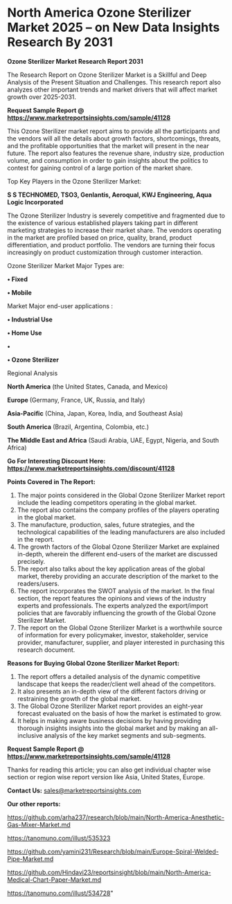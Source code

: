 # North America Ozone Sterilizer Market 2025 – on New Data Insights Research By 2031

<strong>Ozone Sterilizer Market Research Report 2031</strong>

The Research Report on Ozone Sterilizer Market is a Skillful and Deep Analysis of the Present Situation and Challenges. This research report also analyzes other important trends and market drivers that will affect market growth over 2025-2031.

<strong>Request Sample Report @ <a href=https://www.marketreportsinsights.com/sample/41128>https://www.marketreportsinsights.com/sample/41128</a></strong>

This Ozone Sterilizer market report aims to provide all the participants and the vendors will all the details about growth factors, shortcomings, threats, and the profitable opportunities that the market will present in the near future. The report also features the revenue share, industry size, production volume, and consumption in order to gain insights about the politics to contest for gaining control of a large portion of the market share.

Top Key Players in the Ozone Sterilizer Market:

<strong>S S TECHNOMED, TSO3, Genlantis, Aeroqual, KWJ Engineering, Aqua Logic Incorporated</strong>

The Ozone Sterilizer Industry is severely competitive and fragmented due to the existence of various established players taking part in different marketing strategies to increase their market share. The vendors operating in the market are profiled based on price, quality, brand, product differentiation, and product portfolio. The vendors are turning their focus increasingly on product customization through customer interaction.

Ozone Sterilizer Market Major Types are:

<strong>•  Fixed

•  Mobile</strong>

Market Major end-user applications :

<strong>•  Industrial Use

•  Home Use

•  

•  Ozone Sterilizer</strong>

Regional Analysis

</u><strong><b>North America</b></strong> (the United States, Canada, and Mexico)

<strong><b>Europe </b></strong>(Germany, France, UK, Russia, and Italy)

<strong><b>Asia-Pacific</b></strong> (China, Japan, Korea, India, and Southeast Asia)

<strong><b>South America</b></strong> (Brazil, Argentina, Colombia, etc.)

<strong><b>The Middle East and Africa</b></strong> (Saudi Arabia, UAE, Egypt, Nigeria, and South Africa)

<strong>Go For Interesting Discount Here: <a href=https://www.marketreportsinsights.com/discount/41128>https://www.marketreportsinsights.com/discount/41128</a></strong>

<strong>Points Covered in The Report:</strong>
<ol>
  <li>The major points considered in the Global Ozone Sterilizer Market report include the leading competitors operating in the global market.</li>
  <li>The report also contains the company profiles of the players operating in the global market.</li>
  <li>The manufacture, production, sales, future strategies, and the technological capabilities of the leading manufacturers are also included in the report.</li>
  <li>The growth factors of the Global Ozone Sterilizer Market are explained in-depth, wherein the different end-users of the market are discussed precisely.</li>
  <li>The report also talks about the key application areas of the global market, thereby providing an accurate description of the market to the readers/users.</li>
  <li>The report incorporates the SWOT analysis of the market. In the final section, the report features the opinions and views of the industry experts and professionals. The experts analyzed the export/import policies that are favorably influencing the growth of the Global Ozone Sterilizer Market.</li>
  <li>The report on the Global Ozone Sterilizer Market is a worthwhile source of information for every policymaker, investor, stakeholder, service provider, manufacturer, supplier, and player interested in purchasing this research document.</li>
</ol>
<strong>Reasons for Buying Global Ozone Sterilizer Market Report:</strong>

<ol>
  <li>The report offers a detailed analysis of the dynamic competitive landscape that keeps the reader/client well ahead of the competitors.</li>
  <li>It also presents an in-depth view of the different factors driving or restraining the growth of the global market.</li>
  <li>The Global Ozone Sterilizer Market report provides an eight-year forecast evaluated on the basis of how the market is estimated to grow.</li>
  <li>It helps in making aware business decisions by having providing thorough insights insights into the global market and by making an all-inclusive analysis of the key market segments and sub-segments.</li>
</ol>
<strong>Request Sample Report @ <a href=https://www.marketreportsinsights.com/sample/41128>https://www.marketreportsinsights.com/sample/41128</a></strong>


Thanks for reading this article; you can also get individual chapter wise section or region wise report version like Asia, United States, Europe.

<strong>Contact Us:</strong>
sales@marketreportsinsights.com

<strong>Our other reports:</strong>

<a href=https://github.com/arha237/research/blob/main/North-America-Anesthetic-Gas-Mixer-Market.md>https://github.com/arha237/research/blob/main/North-America-Anesthetic-Gas-Mixer-Market.md</a>

<a href=https://tanomuno.com/illust/535323>https://tanomuno.com/illust/535323</a>

<a href=https://github.com/yamini231/Research/blob/main/Europe-Spiral-Welded-Pipe-Market.md>https://github.com/yamini231/Research/blob/main/Europe-Spiral-Welded-Pipe-Market.md</a>

<a href=https://github.com/Hindavi23/reportsinsight/blob/main/North-America-Medical-Chart-Paper-Market.md>https://github.com/Hindavi23/reportsinsight/blob/main/North-America-Medical-Chart-Paper-Market.md</a>

<a href=https://tanomuno.com/illust/534728>https://tanomuno.com/illust/534728</a>"
